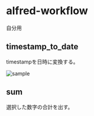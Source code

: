 # alfred-workflow

自分用

## timestamp_to_date
timestampを日時に変換する。

![sample](https://cloud.githubusercontent.com/assets/12387636/13593175/6830d89e-e53c-11e5-889d-494cadec1190.gif)

## sum
選択した数字の合計を出す。
